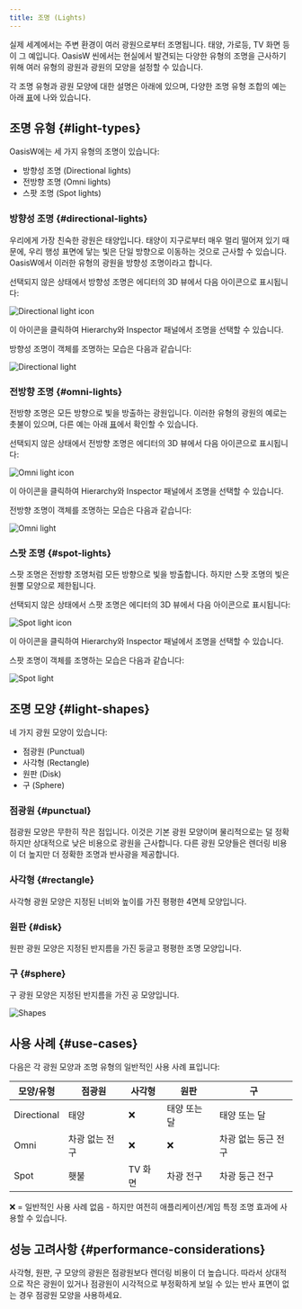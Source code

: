 ```yaml
---
title: 조명 (Lights)
---
```


실제 세계에서는 주변 환경이 여러 광원으로부터 조명됩니다. 태양, 가로등, TV 화면 등이 그 예입니다. OasisW 씬에서는 현실에서 발견되는 다양한 유형의 조명을 근사하기 위해 여러 유형의 광원과 광원의 모양을 설정할 수 있습니다.

각 조명 유형과 광원 모양에 대한 설명은 아래에 있으며, 다양한 조명 유형 조합의 예는 아래 [표](#use-cases)에 나와 있습니다.

## 조명 유형 {#light-types}

OasisW에는 세 가지 유형의 조명이 있습니다:

* 방향성 조명 (Directional lights)
* 전방향 조명 (Omni lights)
* 스팟 조명 (Spot lights)

### 방향성 조명 {#directional-lights}

우리에게 가장 친숙한 광원은 태양입니다. 태양이 지구로부터 매우 멀리 떨어져 있기 때문에, 우리 행성 표면에 닿는 빛은 단일 방향으로 이동하는 것으로 근사할 수 있습니다. OasisW에서 이러한 유형의 광원을 방향성 조명이라고 합니다.

선택되지 않은 상태에서 방향성 조명은 에디터의 3D 뷰에서 다음 아이콘으로 표시됩니다:

![Directional light icon](/img/user-manual/graphics/lighting/lights/directional_icon.jpg)

이 아이콘을 클릭하여 Hierarchy와 Inspector 패널에서 조명을 선택할 수 있습니다.

방향성 조명이 객체를 조명하는 모습은 다음과 같습니다:

![Directional light](/img/user-manual/graphics/lighting/lights/directional.jpg)

### 전방향 조명 {#omni-lights}

전방향 조명은 모든 방향으로 빛을 방출하는 광원입니다. 이러한 유형의 광원의 예로는 촛불이 있으며, 다른 예는 아래 [표](#use-cases)에서 확인할 수 있습니다.

선택되지 않은 상태에서 전방향 조명은 에디터의 3D 뷰에서 다음 아이콘으로 표시됩니다:

![Omni light icon](/img/user-manual/graphics/lighting/lights/point_icon.jpg)

이 아이콘을 클릭하여 Hierarchy와 Inspector 패널에서 조명을 선택할 수 있습니다.

전방향 조명이 객체를 조명하는 모습은 다음과 같습니다:

![Omni light](/img/user-manual/graphics/lighting/lights/point.jpg)

### 스팟 조명 {#spot-lights}

스팟 조명은 전방향 조명처럼 모든 방향으로 빛을 방출합니다. 하지만 스팟 조명의 빛은 원뿔 모양으로 제한됩니다.

선택되지 않은 상태에서 스팟 조명은 에디터의 3D 뷰에서 다음 아이콘으로 표시됩니다:

![Spot light icon](/img/user-manual/graphics/lighting/lights/spot_icon.jpg)

이 아이콘을 클릭하여 Hierarchy와 Inspector 패널에서 조명을 선택할 수 있습니다.

스팟 조명이 객체를 조명하는 모습은 다음과 같습니다:

![Spot light](/img/user-manual/graphics/lighting/lights/spot.jpg)

## 조명 모양 {#light-shapes}

네 가지 광원 모양이 있습니다:

* 점광원 (Punctual)
* 사각형 (Rectangle)
* 원판 (Disk)
* 구 (Sphere)

### 점광원 {#punctual}

점광원 모양은 무한히 작은 점입니다. 이것은 기본 광원 모양이며 물리적으로는 덜 정확하지만 상대적으로 낮은 비용으로 광원을 근사합니다. 다른 광원 모양들은 렌더링 비용이 더 높지만 더 정확한 조명과 반사광을 제공합니다.

### 사각형 {#rectangle}

사각형 광원 모양은 지정된 너비와 높이를 가진 평평한 4면체 모양입니다.

### 원판 {#disk}

원판 광원 모양은 지정된 반지름을 가진 둥글고 평평한 조명 모양입니다.

### 구 {#sphere}

구 광원 모양은 지정된 반지름을 가진 공 모양입니다.

![Shapes](/img/user-manual/graphics/lighting/lights/shapes.jpg)

## 사용 사례 {#use-cases}

다음은 각 광원 모양과 조명 유형의 일반적인 사용 사례 표입니다:

| 모양/유형     | 점광원        | 사각형                 | 원판                  | 구                  |
| ------------- |---------------| ------------------------| ----------------------| --------------------|
| Directional        | 태양          | ❌                      | 태양 또는 달          | 태양 또는 달         |
| Omni        | 차광 없는 전구| ❌                      | ❌                    | 차광 없는 둥근 전구  |
| Spot         | 횃불          | TV 화면                 | 차광 전구             | 차광 둥근 전구       |

❌ = 일반적인 사용 사례 없음 - 하지만 여전히 애플리케이션/게임 특정 조명 효과에 사용할 수 있습니다.

## 성능 고려사항 {#performance-considerations}

사각형, 원판, 구 모양의 광원은 점광원보다 렌더링 비용이 더 높습니다. 따라서 상대적으로 작은 광원이 있거나 점광원이 시각적으로 부정확하게 보일 수 있는 반사 표면이 없는 경우 점광원 모양을 사용하세요.
